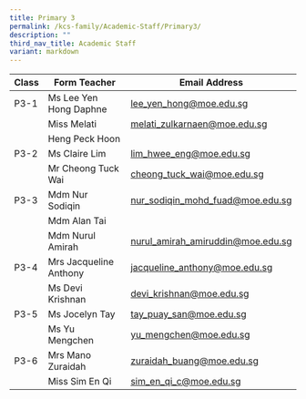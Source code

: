```yaml
---
title: Primary 3
permalink: /kcs-family/Academic-Staff/Primary3/
description: ""
third_nav_title: Academic Staff
variant: markdown
---
```

| Class | Form Teacher | Email Address |
| -------- | -------- | -------- |
| P3-1     | Ms Lee Yen Hong Daphne     | lee_yen_hong@moe.edu.sg     |
|      | Miss Melati     | melati_zulkarnaen@moe.edu.sg     |
||Heng Peck Hoon||
| P3-2     | Ms Claire Lim     | lim_hwee_eng@moe.edu.sg     |
|      | Mr Cheong Tuck Wai     | cheong_tuck_wai@moe.edu.sg     |
| P3-3     | Mdm Nur Sodiqin     | nur_sodiqin_mohd_fuad@moe.edu.sg     |
|      | Mdm Alan Tai     |      |
|      | Mdm Nurul Amirah     | nurul_amirah_amiruddin@moe.edu.sg     |
| P3-4     | Mrs Jacqueline Anthony     | jacqueline_anthony@moe.edu.sg     |
|      | Ms Devi Krishnan     | devi_krishnan@moe.edu.sg |
| P3-5     | Ms Jocelyn Tay     | tay_puay_san@moe.edu.sg   |
|      | Ms Yu Mengchen     | yu_mengchen@moe.edu.sg   |
| P3-6     | Mrs Mano Zuraidah     | zuraidah_buang@moe.edu.sg  |
|      | Miss Sim En Qi     | sim_en_qi_c@moe.edu.sg     |